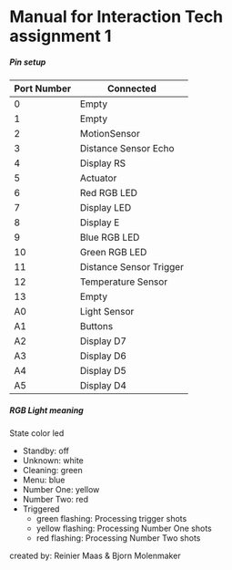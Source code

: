 # Manual for Interaction Tech assignment 1

##### Pin setup

Port Number | Connected
------------|----------
0 |Empty
1 |Empty
2 |MotionSensor
3 |Distance Sensor Echo
4 |Display RS
5 |Actuator
6 |Red RGB LED
7 |Display LED
8 |Display E
9 |Blue RGB LED
10|Green RGB LED
11|Distance Sensor Trigger
12|Temperature Sensor
13|Empty
A0|Light Sensor
A1|Buttons
A2|Display D7
A3|Display D6
A4|Display D5
A5|Display D4

##### RGB Light meaning

State color led

- Standby: off
- Unknown: white
- Cleaning: green
- Menu: blue
- Number One: yellow
- Number Two: red
- Triggered
	- green flashing: Processing trigger shots
	- yellow flashing: Processing Number One shots
	- red flashing: Processing Number Two shots
    

created by: Reinier Maas & Bjorn Molenmaker